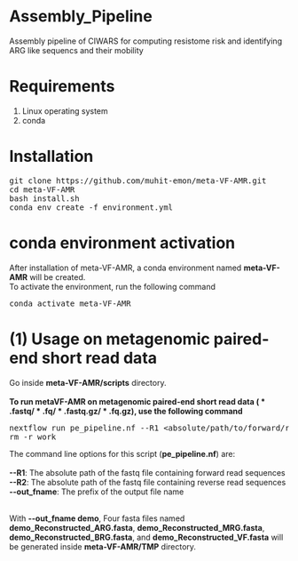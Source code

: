 # Assembly_Pipeline
Assembly pipeline of CIWARS for computing resistome risk and identifying ARG like sequencs and their mobility
# Requirements
<ol>
  <li>Linux operating system</li>
  <li>conda</li>
</ol>

# Installation
<pre>
git clone https://github.com/muhit-emon/meta-VF-AMR.git
cd meta-VF-AMR
bash install.sh
conda env create -f environment.yml
</pre>
# conda environment activation
After installation of meta-VF-AMR, a conda environment named <b>meta-VF-AMR</b> will be created.<br>
To activate the environment, run the following command <br>
<pre>
conda activate meta-VF-AMR
</pre>
# (1) Usage on metagenomic paired-end short read data
Go inside <b>meta-VF-AMR/scripts</b> directory. <br> <br>
<b>To run metaVF-AMR on metagenomic paired-end short read data (<span> &#42; </span>.fastq/<span> &#42; </span>.fq/<span> &#42; </span>.fastq.gz/<span> &#42; </span>.fq.gz), use the following command</b> <br>
<pre>
nextflow run pe_pipeline.nf --R1 &ltabsolute/path/to/forward/read/file&gt --R2 &ltabsolute/path/to/reverse/read/file&gt --out_fname &ltprefix of output file name&gt
rm -r work
</pre>
The command line options for this script (<b>pe_pipeline.nf</b>) are: <br><br>
<b>--R1</b>: The absolute path of the fastq file containing forward read sequences <br>
<b>--R2</b>: The absolute path of the fastq file containing reverse read sequences <br>
<b>--out_fname</b>: The prefix of the output file name <br><br>

With <b>--out_fname demo</b>, Four fasta files named <b>demo_Reconstructed_ARG.fasta</b>, <b>demo_Reconstructed_MRG.fasta</b>, <b>demo_Reconstructed_BRG.fasta</b>, and <b>demo_Reconstructed_VF.fasta</b> will be generated inside <b>meta-VF-AMR/TMP</b> directory. <br><br>
